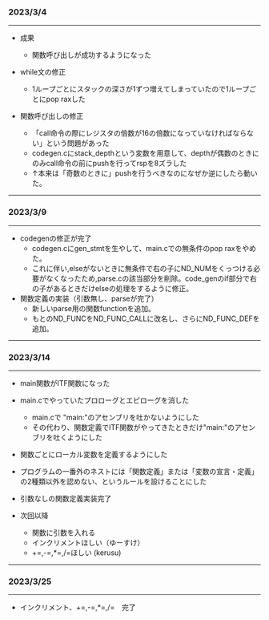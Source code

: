 ### 2023/3/4

* * *

-   成果
    -   関数呼び出しが成功するようになった

-   while文の修正
    -   1ループごとにスタックの深さが1ずつ増えてしまっていたので1ループごとにpop raxした

-   関数呼び出しの修正
    -   「call命令の際にレジスタの倍数が16の倍数になっていなければならない」という問題があった
    -   codegen.cにstack_depthという変数を用意して、depthが偶数のときにのみcall命令の前にpushを行ってrspを8ズラした
    -   ↑本来は「奇数のときに」pushを行うべきなのになぜか逆にしたら動いた。

* * *

### 2023/3/9

* * *

-   codegenの修正が完了
    -   codegen.cにgen_stmtを生やして、main.cでの無条件のpop raxをやめた。
    -   これに伴い,elseがないときに無条件で右の子にND_NUMをくっつける必要がなくなったため,parse.cの該当部分を削除。code_genのif部分で右の子があるときだけelseの処理をするように修正。
-   関数定義の実装（引数無し、parseが完了）
    -   新しいparse用の関数functionを追加。
    -   もとのND_FUNCをND_FUNC_CALLに改名し、さらにND_FUNC_DEFを追加。

* * *

### 2023/3/14

* * *

-   main関数がITF関数になった

-   main.cでやっていたプロローグとエピローグを消した
    -   main.cで "main:"のアセンブリを吐かないようにした
    -   その代わり、関数定義でITF関数がやってきたときだけ"main:"のアセンブリを吐くようにした

-   関数ごとにローカル変数を定義するようにした

-   プログラムの一番外のネストには「関数定義」または「変数の宣言・定義」の2種類以外を認めない、というルールを設けることにした

-   引数なしの関数定義実装完了


-   次回以降
    -   関数に引数を入れる
    -   インクリメントほしい（ゆーすけ）
    -   \+=,-=,\*=,/=ほしい (kerusu)

* * *

### 2023/3/25

* * *

-   インクリメント、\+=,-=,\*=,/=　完了